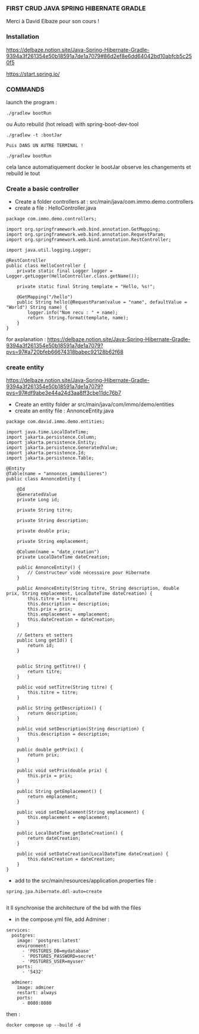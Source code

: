 ### FIRST CRUD JAVA SPRING HIBERNATE GRADLE

Merci à David Elbaze pour son cours !

### Installation

https://delbaze.notion.site/Java-Spring-Hibernate-Gradle-9394a3f261354e50b18591a7de1a7079#86d2ef8e6dd64042bd10abfcb5c250f5

https://start.spring.io/

### COMMANDS

launch the program :

```
./gradlew bootRun

```

ou
Auto rebuild (hot reload) with spring-boot-dev-tool

```
./gradlew -t :bootJar

Puis DANS UN AUTRE TERMINAL !

./gradlew bootRun
```

cela lance automatiquement docker
le bootJar observe les changements et rebuild le tout

### Create a basic controller

* Create a folder controllers at : src/main/java/com.immo.demo.controllers
* create a file : HelloController.java

```
package com.immo.demo.controllers;

import org.springframework.web.bind.annotation.GetMapping;
import org.springframework.web.bind.annotation.RequestParam;
import org.springframework.web.bind.annotation.RestController;

import java.util.logging.Logger;

@RestController
public class HelloController {
    private static final Logger logger = Logger.getLogger(HelloController.class.getName());

    private static final String template = "Hello, %s!";

    @GetMapping("/hello")
    public String hello(@RequestParam(value = "name", defaultValue = "World") String name) {
        logger.info("Nom recu : " + name);
        return  String.format(template, name);
    }
}
```

for
axplanation : https://delbaze.notion.site/Java-Spring-Hibernate-Gradle-9394a3f261354e50b18591a7de1a7079?pvs=97#a720bfeb66674318babec92128b62f68

### create entity

https://delbaze.notion.site/Java-Spring-Hibernate-Gradle-9394a3f261354e50b18591a7de1a7079?pvs=97#df9abe3e44a24d3aa8ff3cbe11dc76b7

* Create an entity folder ar src/main/java/com/immo/demo/entities
* create an entity file : AnnonceEntity.java

```
package com.david.immo.demo.entities;

import java.time.LocalDateTime;
import jakarta.persistence.Column;
import jakarta.persistence.Entity;
import jakarta.persistence.GeneratedValue;
import jakarta.persistence.Id;
import jakarta.persistence.Table;

@Entity
@Table(name = "annonces_immobilieres")
public class AnnonceEntity {

    @Id
    @GeneratedValue
    private Long id;

    private String titre;

    private String description;

    private double prix;

    private String emplacement;

    @Column(name = "date_creation")
    private LocalDateTime dateCreation;

    public AnnonceEntity() {
        // Constructeur vide nécessaire pour Hibernate
    }

    public AnnonceEntity(String titre, String description, double prix, String emplacement, LocalDateTime dateCreation) {
        this.titre = titre;
        this.description = description;
        this.prix = prix;
        this.emplacement = emplacement;
        this.dateCreation = dateCreation;
    }

    // Getters et setters
    public Long getId() {
        return id;
    }


    public String getTitre() {
        return titre;
    }

    public void setTitre(String titre) {
        this.titre = titre;
    }

    public String getDescription() {
        return description;
    }

    public void setDescription(String description) {
        this.description = description;
    }

    public double getPrix() {
        return prix;
    }

    public void setPrix(double prix) {
        this.prix = prix;
    }

    public String getEmplacement() {
        return emplacement;
    }

    public void setEmplacement(String emplacement) {
        this.emplacement = emplacement;
    }

    public LocalDateTime getDateCreation() {
        return dateCreation;
    }

    public void setDateCreation(LocalDateTime dateCreation) {
        this.dateCreation = dateCreation;
    }
}

```

* add to the src/main/resources/application.properties file :

```
spring.jpa.hibernate.ddl-auto=create
  
 ```

it ll synchronise the architecture of the bd with the files

* in the compose.yml file, add Adminer :

```
services:
  postgres:
    image: 'postgres:latest'
    environment:
      - 'POSTGRES_DB=mydatabase'
      - 'POSTGRES_PASSWORD=secret'
      - 'POSTGRES_USER=myuser'
    ports:
      - '5432'

  adminer:
    image: adminer
    restart: always
    ports:
      - 8080:8080

```

then :

```
docker compose up --build -d
```